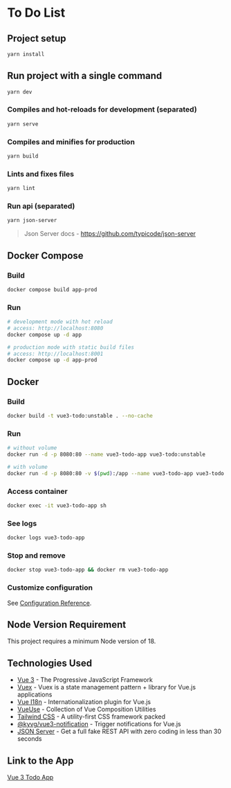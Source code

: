 # To Do List

## Project setup
```bash
yarn install
```

## Run project with a single command
```bash
yarn dev
```

### Compiles and hot-reloads for development (separated)
```bash
yarn serve
```

### Compiles and minifies for production
```bash
yarn build
```

### Lints and fixes files
```bash
yarn lint
```

### Run api (separated)
```bash
yarn json-server
```
> Json Server docs - https://github.com/typicode/json-server

## Docker Compose

### Build
```bash
docker compose build app-prod
```

### Run
```bash
# development mode with hot reload
# access: http://localhost:8080
docker compose up -d app

# production mode with static build files
# access: http://localhost:8001
docker compose up -d app-prod
```

## Docker

### Build
```bash
docker build -t vue3-todo:unstable . --no-cache
```

### Run
```bash
# without volume
docker run -d -p 8080:80 --name vue3-todo-app vue3-todo:unstable

# with volume
docker run -d -p 8080:80 -v $(pwd):/app --name vue3-todo-app vue3-todo:unstable
```

### Access container
```bash
docker exec -it vue3-todo-app sh 
```

### See logs
```bash
docker logs vue3-todo-app
```

### Stop and remove
```bash
docker stop vue3-todo-app && docker rm vue3-todo-app
```

### Customize configuration
See [Configuration Reference](https://cli.vuejs.org/config/).

## Node Version Requirement

This project requires a minimum Node version of 18.

## Technologies Used

- [Vue 3](https://vuejs.orgs) - The Progressive JavaScript Framework
- [Vuex](https://vuex.vuejs.org) - Vuex is a state management pattern + library for Vue.js applications
- [Vue I18n](https://vue-i18n.intlify.dev) - Internationalization plugin for Vue.js
- [VueUse](https://vueuse.org) - Collection of Vue Composition Utilities
- [Tailwind CSS](https://tailwindcss.com) - A utility-first CSS framework packed 
- [@kyvg/vue3-notification](https://kyvg.github.io/vue3-notification/?ref=madewithvuejs.com) - Trigger notifications for Vue.js
- [JSON Server](https://github.com/typicode/json-server/tree/v0) - Get a full fake REST API with zero coding in less than 30 seconds

## Link to the App
[Vue 3 Todo App](https://jrfernandodasilva.github.io/vue3-todo/)

